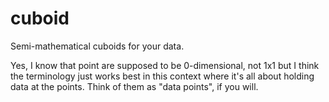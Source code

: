 # cuboid

Semi-mathematical cuboids for your data.

Yes, I know that point are supposed to be 0-dimensional, not 1x1 but I think
the terminology just works best in this context where it's all about holding
data at the points.  Think of them as "data points", if you will.

